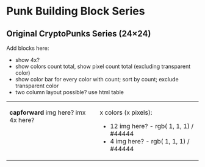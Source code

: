 # Punk Building Block Series

## Original CryptoPunks Series (24×24)


Add blocks here:

- show 4x?
- show colors count total, show pixel count total (excluding transparent color)
- show color bar for every color with count; sort by count; exclude transparent color
- two column layout possible? use html table


<table width="100%">
<tr>

<td style="vertical-align: top;"><!-- column 1 -->

**capforward**   img here? imx 4x here?

</td>

<td style="vertical-align: top;"><!-- column 2 -->

x colors (x pixels):

- 12  img here? - rgb( 1, 1, 1)   / #44444
- 4   img here?  - rgb( 1, 1, 1)  / #44444

</td>
</tr>
<tr>

</tr>
</table>





